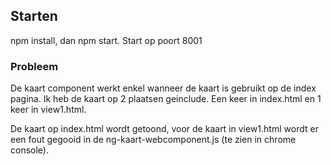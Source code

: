 ## Starten

npm install, dan npm start. Start op poort 8001

### Probleem

De kaart component werkt enkel wanneer de kaart is gebruikt op de index pagina.
Ik heb de kaart op 2 plaatsen geinclude. Een keer in index.html en 1 keer in view1.html.

De kaart op index.html wordt getoond, voor de kaart in view1.html wordt er een fout gegooid in de ng-kaart-webcomponent.js (te zien in chrome console).


